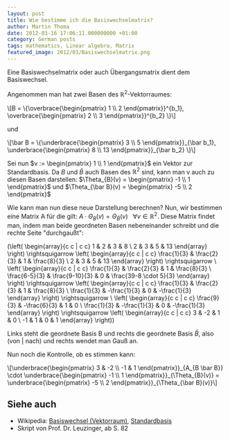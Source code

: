 ```yaml
---
layout: post
title: Wie bestimme ich die Basiswechselmatrix?
author: Martin Thoma
date: 2012-03-16 17:06:11.000000000 +01:00
category: German posts
tags: mathematics, Linear algebra, Matrix
featured_image: 2012/03/Basiswechselmatrix.png
---
```

Eine Basiswechselmatrix oder auch Übergangsmatrix dient dem Basiswechsel.

Angenommen man hat zwei Basen des <span markdown="0">$\mathbb{R}^2$</span>-Vektorraumes:

<div>\[B = \{\overbrace{\begin{pmatrix} 1 \\ 2 \end{pmatrix}}^{b_1}, \overbrace{\begin{pmatrix} 2 \\ 3 \end{pmatrix}}^{b_2} \}\]</div>

und

<div>\[\bar B = \{\underbrace{\begin{pmatrix} 3 \\ 5 \end{pmatrix}}_{\bar b_1}, \underbrace{\begin{pmatrix} 8 \\ 13 \end{pmatrix}}_{\bar b_2} \}\]</div>

Sei nun <span markdown="0">$v := \begin{pmatrix} 1 \\ 1 \end{pmatrix}$</span> ein Vektor zur Standardbasis.
Da <span markdown="0">$B$</span> und <span markdown="0">$\bar B$</span> auch Basen des <span markdown="0">$\mathbb{R}^2$</span> sind, kann man v auch zu diesen Basen darstellen:
<span markdown="0">$\Theta_{B}(v) = \begin{pmatrix} -1 \\ 1 \end{pmatrix}$</span> und
<span markdown="0">$\Theta_{\bar B}(v) = \begin{pmatrix} -5 \\ 2 \end{pmatrix}$</span>

Wie kann man nun diese neue Darstellung berechnen?
Nun, wir bestimmen eine Matrix A für die gilt:
<span markdown="0">$A \cdot \Theta_B(v) = \Theta_{\bar B}(v) ~~~ \forall v \in \mathbb{R}^2$</span>. Diese Matrix findet man, indem man beide geordneten Basen nebeneinander schreibt und die rechte Seite "durchgaußt":

<span markdown="0">\(\left( \begin{array}{c c | c c}
  1 & 2 & 3 &  8 \\
  2 & 3 & 5 & 13
\end{array} \right)
\rightsquigarrow
\left( \begin{array}{c c | c c}
  \frac{1}{3} & \frac{2}{3} & 1 &  \frac{8}{3} \\
        2     & 3           & 5 & 13
\end{array} \right)
\rightsquigarrow \\
\left( \begin{array}{c c | c c}
  \frac{1}{3}   & \frac{2}{3}    & 1 &  \frac{8}{3} \\
  \frac{6-5}{3} & \frac{9-10}{3} & 0 & \frac{39-8 \cdot 5}{3}
\end{array} \right)
\rightsquigarrow
\left( \begin{array}{c c | c c}
  \frac{1}{3}   & \frac{2}{3}    & 1 &  \frac{8}{3} \\
  \frac{1}{3}   & -\frac{1}{3}   & 0 & -\frac{1}{3}
\end{array} \right)
\rightsquigarrow \\
\left( \begin{array}{c c | c c}
  \frac{9}{3}   & -\frac{6}{3}   & 1 & 0 \\
  \frac{1}{3}   & -\frac{1}{3}   & 0 & -\frac{1}{3}
\end{array} \right)
\rightsquigarrow
\left( \begin{array}{c c | c c}
  3 & -2 & 1 &  0 \\
  -1 & 1 & 0 &  1
\end{array} \right)\)</span>

Links steht die geordnete Basis B und rechts die geordnete Basis <span markdown="0">$\bar B$</span>, also (von \| nach) und rechts wendet man Gauß an.

Nun noch die Kontrolle, ob es stimmen kann:

<div>\[\underbrace{\begin{pmatrix} 3 & -2 \\ -1 & 1 \end{pmatrix}}_{A_{B \bar B}}
\cdot
\underbrace{\begin{pmatrix} -1 \\ 1 \end{pmatrix}}_{\Theta_{B}(v)} = \underbrace{\begin{pmatrix} -5 \\ 2 \end{pmatrix}}_{\Theta_{\bar B}(v)}\]</div>

<h2>Siehe auch</h2>
<ul>
  <li>Wikipedia: <a href="http://de.wikipedia.org/wiki/Basiswechsel_(Vektorraum)">Basiswechsel (Vektorraum)</a>, <a href="http://de.wikipedia.org/wiki/Standardbasis">Standardbasis</a></li>
  <li>Skript von Prof. Dr. Leuzinger, ab S. 82</li>
</ul>
